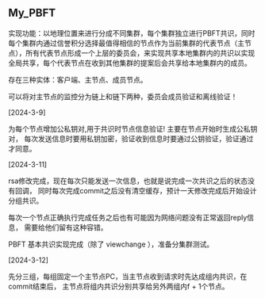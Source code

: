  ## My_PBFT

实现功能：以地理位置来进行分成不同集群，每个集群独立进行PBFT共识，同时每个集群内通过信誉积分选择最值得相信的节点作为当前集群的代表节点（主节点），所有代表节点形成一个上层的委员会，来实现共享本地集群内的共识以实现全局共享，每个代表节点在收到其他集群的提案后会共享给本地集群内的成员。

存在三种实体：客户端、主节点、成员节点。

可以将对主节点的监控分为链上和链下两种，委员会成员验证和离线验证！

[2024-3-9] 

为每个节点增加公私钥对,用于共识时节点信息验证! 主要在节点开始时生成公私钥对，
每次发送信息时要用私钥加密，验证收到信息时要通过公钥验证，验证通过才同意。

[2024-3-11] 

rsa修改完成，现在每次只能发送一次信息，也就是说完成一次共识之后的状态没有回调，
同时每次完成commit之后没有清空缓存，预计一天修改完成后开始设计分组共识。

每次一个节点正确执行完成任务之后也有可能因为网络问题没有正常返回reply信息，
需要给他们留有这种容错。

PBFT 基本共识实现完成（除了 viewchange ），准备分集群测试。

[2024-3-12]

先分三组，每组固定一个主节点PC，当主节点收到请求时先达成组内共识，在commit结束后，
主节点将组内共识分别共享给另外两组内f + 1个节点。
